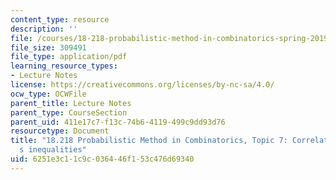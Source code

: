 ```yaml
---
content_type: resource
description: ''
file: /courses/18-218-probabilistic-method-in-combinatorics-spring-2019/6251e3c11c9c036446f153c476d69340_MIT18_218S19_ch7.pdf
file_size: 309491
file_type: application/pdf
learning_resource_types:
- Lecture Notes
license: https://creativecommons.org/licenses/by-nc-sa/4.0/
ocw_type: OCWFile
parent_title: Lecture Notes
parent_type: CourseSection
parent_uid: 411e17c7-f13c-74b6-4119-499c9dd93d76
resourcetype: Document
title: "18.218 Probabilistic Method in Combinatorics, Topic 7: Correlation and Janson\u2019\
  s inequalities"
uid: 6251e3c1-1c9c-0364-46f1-53c476d69340
---
```

